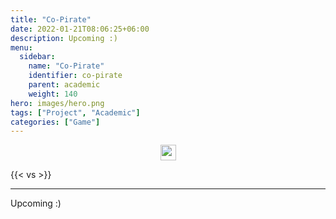 ```yaml
---
title: "Co-Pirate"
date: 2022-01-21T08:06:25+06:00
description: Upcoming :)
menu:
  sidebar:
    name: "Co-Pirate"
    identifier: co-pirate
    parent: academic
    weight: 140
hero: images/hero.png
tags: ["Project", "Academic"]
categories: ["Game"]
---
```

<p style="text-align: center;">
<!--- 
<a href="https://www.facebook.com/PhantomBeasts"><img src="/facebook.svg" width="25" align="center"><a>
<a href="https://store.steampowered.com/app/1483000/Phantom_Beasts__Redemption/"><img src="/steam.svg" width="25" align="center"><a>
<a href="https://supersky.games/"><img src="/external-link.svg" width="25" align="center"><a>
--->
<a href="https://github.com/NadavLitver/Co-Pirate"><img src="/github.svg" width="25" align="center"><a>
</p>


{{< vs >}}

---

Upcoming :)
